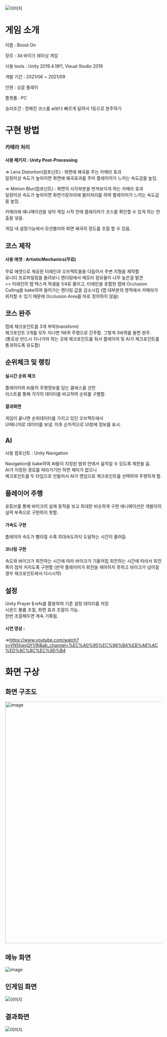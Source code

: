 
![이미지](https://cdn.discordapp.com/attachments/892285347352936470/930510454109904956/unknown.png)  

# 게임 소개  

이름 : Boost On

장르 : 3d 바이크 레이싱 게임

사용 tools : Unity 2019.4.18f1, Visual Studio 2019

개발 기간 : 2021/06 ~ 2021/09

인원 : 싱글 플레이

플랫폼 : PC

승리조건 : 정해진 코스를 ai보다 빠르게 달려서 1등으로 완주하기   

  
# 구현 방법   

### 카메라 처리  

#### 사용 패키지 : Unity Post-Processing

=> Lens Distortion(컴포넌트) : 화면에 왜곡을 주는 카메라 효과   
일정이상 속도가 높아지면 화면에 왜곡효과를 주어 플레이어가 느끼는 속도감을 높임.  

=> Motion Blur(컴포넌트) : 화면의 사각부분을 번져보이게 하는 카메라 효과  
일정이상 속도가 높아지면 화면가장자리에 블러처리를 하여 플레이어가 느끼는 속도감을 높임.  

카메라에 애니메이션을 넣어 게임 시작 전에 플레이어가 코스를 확인할 수 있게 하는 연출을 넣음.  

게임 내 설정기능에서 모션블러와 화면 왜곡의 정도를 조절 할 수 있음.

## 코스 제작  

#### 사용 에셋 : ArtisticMechanics(무료)

무료 에셋으로 제공된 터레인과 오브젝트들을 다듬어서 주변 지형을 제작함    
유니티 프로파일링을 돌려보니 렌더링에서 메모리 점유율이 너무 높은걸 발견    
=> 터레인의 맵 텍스쳐 픽셀을 1/4로 줄이고, 터레인을 포함한 맵에 Occlusion Culling을 bake하여 들어가는 렌더링 값을 감소시킴
(맵 대부분의 영역에서 카메라가 위치할 수 있기 때문에 Occlusion Area를 따로 정의하지 않음)

## 코스 완주

 맵에 체크포인트를 3개 부여(transform)  
체크포인트 3개를 모두 지나면 1바퀴 주행으로 간주함. 그렇게 3바퀴를 돌면 완주.  
(통로상 반드시 지나가야 하는 곳에 체크포인트를 둬서 플레이어 및 AI가 체크포인트를 통과하도록 유도함)  

## 순위체크 및 랭킹  

#### 실시간 순위 체크  

플레이어와 AI들의 주행정보를 담는 클래스를 선언  
리스트를 통해 각각의 데이터를 비교하여 순위를 구별함.  

#### 결과화면

게임이 끝나면 순위데이터를 가지고 있던 오브젝트에서  
UI매니저로 데이터를 보냄. 이후 순차적으로 UI창에 정보를 표시.  

## AI  

사용 컴포넌트 : Unity Navigation

Navigation을 bake하여 AI들이 지정된 범위 안에서 움직일 수 있도록 제한을 둠.  
AI가 지정된 경로를 따라가기만 하면 재미가 없으니  
체크포인트를 두 타입으로 만들어서 AI가 랜덤으로 체크포인트를 선택하여 주행하게 함.  

## 플레이어 주행

유튜브를 통해 바이크의 실제 동작을 보고 최대한 비슷하게 구현
애니메이션은 개발자의 실력 부족으로 구현하지 못함.

#### 가속도 구현  
플레이어 속도가 빨라질 수록 최대속도까지 도달하는 시간이 줄어듬

#### 코너링 구현
속도와 바이크가 회전하는 시간에 따라 바이크가 기울어짐
회전하는 시간에 따라서 회전 폭이 점차 커지도록 구현함
(만약 플레이어가 회전을 제어하지 못하고 바이크가 넘어질 경우 체크포인트에서 다시시작)

## 설정

Unity Prayerㅖrefs를 활용하여 기존 설정 데이터를 저장  
사운드 볼륨 조절, 화면 효과 조절이 가능.  
한번 조절해두면 계속 기록됨.

#### 시연 영상 : 
  =>https://www.youtube.com/watch?v=VN5hqyQYV9I&ab_channel=%EC%A0%95%EC%96%B4%EB%A6%AC%ED%8C%8C%EC%9D%B4
  
# 화면 구상  

## 화면 구조도  
<img width="777" alt="image" src="https://user-images.githubusercontent.com/68889645/179690121-84705d85-8054-4f91-a515-a5e986d6068f.png">  

## 메뉴 화면  
![image](https://user-images.githubusercontent.com/68889645/160330042-c0ca5562-3032-40e0-b25d-9f41c6bfe394.png)

## 인게임 화면  
![이미지](https://cdn.discordapp.com/attachments/892285347352936470/930491981010960504/unknown.png)  

## 결과화면  
![이미지](https://cdn.discordapp.com/attachments/892285347352936470/930512943060222033/unknown.png) 

 


